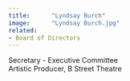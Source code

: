 ```yaml
---
title:      "Lyndsay Burch"
image:      "Lyndsay Burch.jpg"
related:
- Board of Directors
---
```


Secretary - Executive Committee\
Artistic Producer, B Street Theatre
